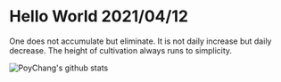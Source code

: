 # Hello World 2021/04/12

One does not accumulate but eliminate.
It is not daily increase but daily
decrease. The height of cultivation
always runs to simplicity.

![PoyChang's github stats](https://github-readme-stats.vercel.app/api?username=poychang&show_icons=true&theme=dracula)
